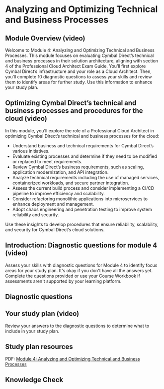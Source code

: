 <h1>Analyzing and Optimizing Technical and Business Processes</h1>

<h2>Module Overview (video)</h2>
Welcome to Module 4: Analyzing and Optimizing Technical and Business Processes. This module focuses on evaluating Cymbal Direct’s technical and business processes in their solution architecture, aligning with section 4 of the Professional Cloud Architect Exam Guide. You’ll first explore Cymbal Direct’s infrastructure and your role as a Cloud Architect. Then, you’ll complete 10 diagnostic questions to assess your skills and review them to identify areas for further study. Use this information to enhance your study plan.

<h2>Optimizing Cymbal Direct’s technical and business processes and procedures for the cloud (video)</h2>
    <p>In this module, you’ll explore the role of a Professional Cloud Architect in optimizing Cymbal Direct’s technical and business processes for the cloud:</p>
    <ul>
        <li>Understand business and technical requirements for Cymbal Direct’s various initiatives.</li>
        <li>Evaluate existing processes and determine if they need to be modified or replaced to meet requirements.</li>
        <li>Review Cymbal Direct’s business requirements, such as scaling, application modernization, and API integration.</li>
        <li>Analyze technical requirements including the use of managed services, containerized workloads, and secure partner integration.</li>
        <li>Assess the current build process and consider implementing a CI/CD pipeline to improve efficiency and scalability.</li>
        <li>Consider refactoring monolithic applications into microservices to enhance deployment and management.</li>
        <li>Adopt chaos engineering and penetration testing to improve system reliability and security.</li>
    </ul>
    <p>Use these insights to develop procedures that ensure reliability, scalability, and security for Cymbal Direct’s cloud solutions.</p>
    
<h2>Introduction: Diagnostic questions for module 4 (video)</h2>
Assess your skills with diagnostic questions for Module 4 to identify focus areas for your study plan. It's okay if you don't have all the answers yet. Complete the questions provided or use your Course Workbook if assessments aren't supported by your learning platform.

<h2>Diagnostic questions</h2>

<h2>Your study plan (video)</h2>
Review your answers to the diagnostic questions to determine what to include in your study plan.

<h2>Study plan resources</h2>
PDF: <a href="https://drive.google.com/file/d/1DBJ5HLUBV-G6WQUWeT4X0etebcCvaEoL/view?usp=drive_link">Module 4: Analyzing and Optimizing Technical and Business Processes</a>

<h2>Knowledge Check</h2>

